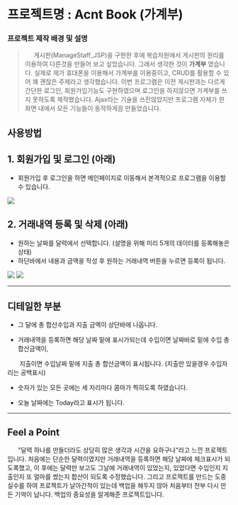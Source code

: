 # 프로젝트명 : Acnt Book (가계부)

### 프로젝트 제작 배경 및 설명
>  &nbsp;&nbsp;&nbsp;&nbsp;&nbsp;게시판(ManageStaff_JSP)을 구현한 후에 복습차원에서 게시판의 원리를 이용하여 다른것을 만들어 보고 싶었습니다. 그래서 생각한 것이 **가계부** 였습니다. 실제로 제가 휴대폰을 이용해서 가계부를 이용중이고, CRUD를 활용할 수 있어 꽤 괜찮은 주제라고 생각했습니다. 이번 프로그램은 이전 게시판과는 다르게 간단한 로그인, 회원가입기능도 구현하였으며 로그인을 하지않으면 가계부를 쓰지 못하도록 제작했습니다. Ajax라는 기술을 쓰진않았지만 프로그램 자체가 한 화면 내에서 모든 기능들이 동작하게끔 만들었습니다.

## 사용방법

## 1. 회원가입 및 로그인 (아래)

* 회원가입 후 로그인을 하면 메인페이지로 이동해서 본격적으로 프로그램을 이용할 수 있습니다.

<img src="https://user-images.githubusercontent.com/79797179/182652197-331e170e-300d-4266-bcdd-0ba7646ecca9.gif">

## 2. 거래내역 등록 및 삭제 (아래)

* 원하는 날짜를 달력에서 선택합니다. (설명을 위해 미리 5개의 데이터를 등록해놓은 상태)
* 하단바에서 내용과 금액을 작성 후 원하는 거래내역 버튼을 누르면 등록이 됩니다.

<img src="https://user-images.githubusercontent.com/79797179/182652199-738b2907-7155-4044-ad65-76c79f1b5be4.gif">
<img src="https://user-images.githubusercontent.com/79797179/182652188-c1a2b923-23f6-41c0-80b4-c34c4f4db5cd.gif">

***

## 디테일한 부분

* 그 달에 총 합산수입과 지출 금액이 상단바에 나옵니다.

* 거래내역을 등록하면 해당 날짜 밑에 표시가되는데 수입이면 날짜바로 밑에 수입 총 합산금액이,

 &nbsp;&nbsp;&nbsp;&nbsp;&nbsp;&nbsp;&nbsp;지출이면 수입날짜 밑에 지출 총 합산금액이 표시됩니다. (지출만 있을경우 수입자리는 공백표시)
 
 * 숫자가 있는 모든 곳에는 세 자리마다 콤마가 찍히도록 하였습니다.
 
 * 오늘 날짜에는 Today라고 표시가 됩니다.
 
 ***

## Feel a Point
&nbsp;&nbsp;&nbsp;&nbsp;&nbsp; "달력 하나를 만들더라도 상당히 많은 생각과 시간을 요하구나"라고 느낀 프로젝트입니다. 처음에는 단순한 달력이였지만 거래내역을 
등록하면 해당 날짜에 체크표시가 되도록했고, 이 후에는 달력만 보고도 그날에 거래내역이 있었는지, 있었다면 수입인지 지출인지 또 얼마를 썼는지 합산이 되도록 수정했습니다. 
그리고 프로젝트를 만드는 도중 실수를 하여 프로젝트가 날아간적이 있는데 백업을 해두지 않아 처음부터 전부 다시 만든 기억이 납니다. 백업의 중요성을 알게해준 프로젝트입니다.
